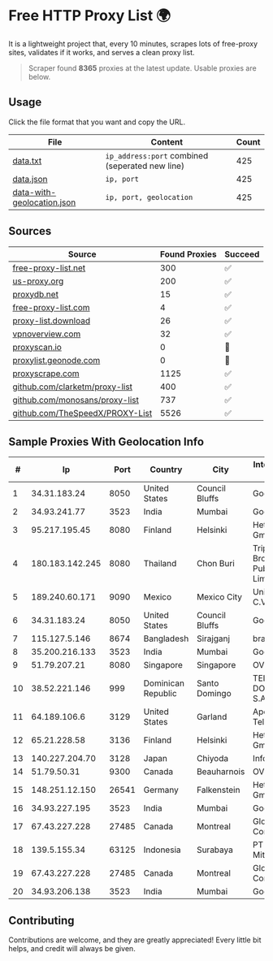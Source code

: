 
# Free HTTP Proxy List 🌍

It is a lightweight project that, every 10 minutes, scrapes lots of free-proxy sites, validates if it works, and serves a clean proxy list.


> Scraper found **8365** proxies at the latest update. Usable proxies are below.

## Usage

Click the file format that you want and copy the URL.


|File|Content|Count|
|----|-------|-----|
|[data.txt](https://raw.githubusercontent.com/themiralay/Proxy-List-World/master/data.txt)|`ip_address:port` combined (seperated new line)|425|
|[data.json](https://raw.githubusercontent.com/themiralay/Proxy-List-World/master/data.json)|`ip, port`|425|
|[data-with-geolocation.json](https://raw.githubusercontent.com/themiralay/Proxy-List-World/master/data-with-geolocation.json)|`ip, port, geolocation`|425|

## Sources

|Source|Found Proxies|Succeed|
|------|-------------|-------|
|[free-proxy-list.net](https://free-proxy-list.net)|300|✅|
|[us-proxy.org](https://www.us-proxy.org)|200|✅|
|[proxydb.net](http://proxydb.net)|15|✅|
|[free-proxy-list.com](https://free-proxy-list.com/?page=&port=&type%5B%5D=http&type%5B%5D=https&up_time=0&search=Search)|4|✅|
|[proxy-list.download](https://www.proxy-list.download/HTTP)|26|✅|
|[vpnoverview.com](https://vpnoverview.com/privacy/anonymous-browsing/free-proxy-servers)|32|✅|
|[proxyscan.io](https://www.proxyscan.io)|0|🚫|
|[proxylist.geonode.com](https://proxylist.geonode.com/api/proxy-list?limit=300&page=1&sort_by=lastChecked&sort_type=desc&protocols=http,https)|0|🚫|
|[proxyscrape.com](https://api.proxyscrape.com/v2/?request=displayproxies&protocol=http&timeout=10000&country=all&ssl=all&anonymity=all)|1125|✅|
|[github.com/clarketm/proxy-list](https://raw.githubusercontent.com/clarketm/proxy-list/master/proxy-list-raw.txt)|400|✅|
|[github.com/monosans/proxy-list](https://raw.githubusercontent.com/monosans/proxy-list/main/proxies/http.txt)|737|✅|
|[github.com/TheSpeedX/PROXY-List](https://raw.githubusercontent.com/TheSpeedX/PROXY-List/master/http.txt)|5526|✅|


## Sample Proxies With Geolocation Info

|#|Ip|Port|Country|City|Internet Service Provider|
|-|--|----|-------|----|-------------------------|
|1|34.31.183.24|8050|United States|Council Bluffs|Google LLC|
|2|34.93.241.77|3523|India|Mumbai|Google LLC|
|3|95.217.195.45|8080|Finland|Helsinki|Hetzner Online GmbH|
|4|180.183.142.245|8080|Thailand|Chon Buri|Triple T Broadband Public Company Limited|
|5|189.240.60.171|9090|Mexico|Mexico City|Uninet S.A. de C.V.|
|6|34.31.183.24|8050|United States|Council Bluffs|Google LLC|
|7|115.127.5.146|8674|Bangladesh|Sirajganj|bracNet|
|8|35.200.216.133|3523|India|Mumbai|Google LLC|
|9|51.79.207.21|8080|Singapore|Singapore|OVH SAS|
|10|38.52.221.146|999|Dominican Republic|Santo Domingo|TELECABLE DOMINICANO, S.A.|
|11|64.189.106.6|3129|United States|Garland|Apogee Telecom Inc.|
|12|65.21.228.58|3136|Finland|Helsinki|Hetzner Online GmbH|
|13|140.227.204.70|3128|Japan|Chiyoda|InfoSphere|
|14|51.79.50.31|9300|Canada|Beauharnois|OVH SAS|
|15|148.251.12.150|26541|Germany|Falkenstein|Hetzner Online GmbH|
|16|34.93.227.195|3523|India|Mumbai|Google LLC|
|17|67.43.227.228|27485|Canada|Montreal|GloboTech Communications|
|18|139.5.155.34|63125|Indonesia|Surabaya|PT Maxindo Mitra Solusi|
|19|67.43.227.228|27485|Canada|Montreal|GloboTech Communications|
|20|34.93.206.138|3523|India|Mumbai|Google LLC|



## Contributing

Contributions are welcome, and they are greatly appreciated! Every
little bit helps, and credit will always be given.

